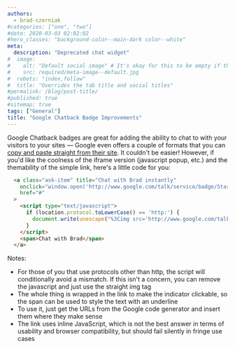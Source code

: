 ```yaml
---
authors:
  - brad-czerniak
#categories: ["one", "two"]
#date: 2020-03-03 02:02:02
#hero_classes: "background-color--main-dark color--white"
meta:
  description: "Deprecated chat widget"
#  image:
#    alt: "Default social image" # It's okay for this to be empty if the image is decorative
#    src: required/meta-image--default.jpg
#  robots: "index,follow"
#  title: "Overrides the tab title and social titles"
#permalink: /blog/post-title/
#published: true
#sitemap: true
tags: ["General"]
title: "Google Chatback Badge Improvements"
---
```


Google Chatback badges are great for adding the ability to chat to with your visitors to your sites — Google even offers
a couple of formats that you can [copy and paste straight from their site](http://www.google.com/talk/service/badge/New).
It couldn't be easier! However, if you'd like the coolness of the iframe version (javascript popup, etc.) and the themability
of the simple link, here's a little code for you:

```html
  <a class="ask-item" title="Chat with Brad instantly"
    onclick="window.open('http://www.google.com/talk/service/badge/Start?tk=z01q6amlq1do7r41j2498um28pp81ungnf86ajqk6cj1kqrk8htll2t43us1gk2aua89v8akkuuagor6inh581hoqpskhbkb4s9rlur1brtcqen9al2c0gqkj2auj7q0pp25321osdbr2khk7l3ee7msrjvfto918t6v9u15a','Window','menubar=no,width=300,height=500,toolbar=no,resizable=yes');"
    href="#"
  >
    <script type="text/javascript">
      if (location.protocol.toLowerCase() == 'http:') {
        document.write(unescape("%3Cimg src='http://www.google.com/talk/service/badge/Show?tk=z01q6amlqb9e8ste4je59hoj5t9ngb9evhed9couk6fd7lli6i4s1lkuujp02g0mkd9e3b6cm3s9d5uab3ud8et6m2raheov3ugl8r5golbc75mmoi4uol4uhj17kife84ecn2i1rbsikfnkglac5lmh6ooed3sv9d82idslh&w=9&h=9' alt='' /%3E"));
      }
    </script>
    <span>Chat with Brad</span>
  </a>
```

Notes:

  * For those of you that use protocols other than http, the script will conditionally avoid a mismatch. If this isn't a
    concern, you can remove the javascript and just use the straight img tag
  * The whole thing is wrapped in the link to make the indicator clickable, so the span can be used to style the text with
    an underline
  * To use it, just get the URLs from the Google code generator and insert them where they make sense
  * The link uses inline JavaScript, which is not the best answer in terms of usability and browser compatibility, but
    should fail silently in fringe use cases
